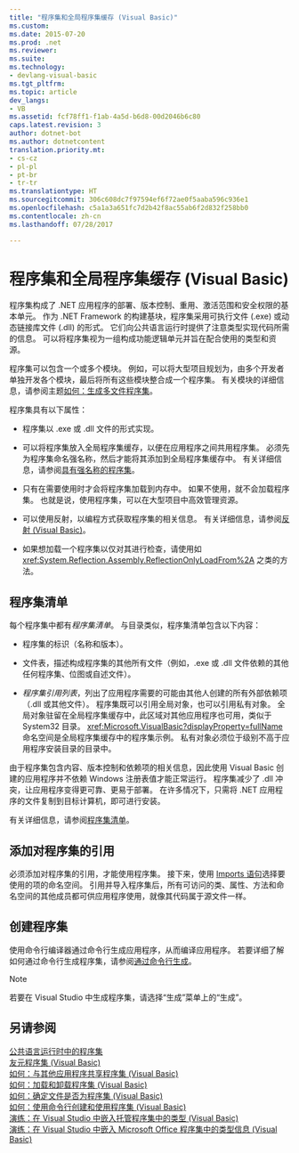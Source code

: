 ```yaml
---
title: "程序集和全局程序集缓存 (Visual Basic)"
ms.custom: 
ms.date: 2015-07-20
ms.prod: .net
ms.reviewer: 
ms.suite: 
ms.technology:
- devlang-visual-basic
ms.tgt_pltfrm: 
ms.topic: article
dev_langs:
- VB
ms.assetid: fcf78ff1-f1ab-4a5d-b6d8-00d2046b6c80
caps.latest.revision: 3
author: dotnet-bot
ms.author: dotnetcontent
translation.priority.mt:
- cs-cz
- pl-pl
- pt-br
- tr-tr
ms.translationtype: HT
ms.sourcegitcommit: 306c608dc7f97594ef6f72ae0f5aaba596c936e1
ms.openlocfilehash: c5a1a3a651fc7d2b42f8ac55ab6f2d832f258bb0
ms.contentlocale: zh-cn
ms.lasthandoff: 07/28/2017

---
```

# <a name="assemblies-and-the-global-assembly-cache-visual-basic"></a>程序集和全局程序集缓存 (Visual Basic)
程序集构成了 .NET 应用程序的部署、版本控制、重用、激活范围和安全权限的基本单元。 作为 .NET Framework 的构建基块，程序集采用可执行文件 (.exe) 或动态链接库文件 (.dll) 的形式。 它们向公共语言运行时提供了注意类型实现代码所需的信息。 可以将程序集视为一组构成功能逻辑单元并旨在配合使用的类型和资源。  
  
 程序集可以包含一个或多个模块。 例如，可以将大型项目规划为，由多个开发者单独开发各个模块，最后将所有这些模块整合成一个程序集。 有关模块的详细信息，请参阅主题[如何：生成多文件程序集](https://msdn.microsoft.com/library/226t7yxe)。  
  
 程序集具有以下属性：  
  
-   程序集以 .exe 或 .dll 文件的形式实现。  
  
-   可以将程序集放入全局程序集缓存，以便在应用程序之间共用程序集。 必须先为程序集命名强名称，然后才能将其添加到全局程序集缓存中。 有关详细信息，请参阅[具有强名称的程序集](https://msdn.microsoft.com/library/wd40t7ad)。  
  
-   只有在需要使用时才会将程序集加载到内存中。 如果不使用，就不会加载程序集。 也就是说，使用程序集，可以在大型项目中高效管理资源。  
  
-   可以使用反射，以编程方式获取程序集的相关信息。 有关详细信息，请参阅[反射 (Visual Basic)](../../../../visual-basic/programming-guide/concepts/reflection.md)。  
  
-   如果想加载一个程序集以仅对其进行检查，请使用如 <xref:System.Reflection.Assembly.ReflectionOnlyLoadFrom%2A> 之类的方法。  
  
## <a name="assembly-manifest"></a>程序集清单  
 每个程序集中都有*程序集清单*。 与目录类似，程序集清单包含以下内容：  
  
-   程序集的标识（名称和版本）。  
  
-   文件表，描述构成程序集的其他所有文件（例如，.exe 或 .dll 文件依赖的其他任何程序集、位图或自述文件）。  
  
-   *程序集引用列表*，列出了应用程序需要的可能由其他人创建的所有外部依赖项（.dll 或其他文件）。 程序集既可以引用全局对象，也可以引用私有对象。 全局对象驻留在全局程序集缓存中，此区域对其他应用程序也可用，类似于 System32 目录。 <xref:Microsoft.VisualBasic?displayProperty=fullName> 命名空间是全局程序集缓存中的程序集示例。 私有对象必须位于级别不高于应用程序安装目录的目录中。  
  
 由于程序集包含内容、版本控制和依赖项的相关信息，因此使用 Visual Basic 创建的应用程序并不依赖 Windows 注册表值才能正常运行。 程序集减少了 .dll 冲突，让应用程序变得更可靠、更易于部署。 在许多情况下，只需将 .NET 应用程序的文件复制到目标计算机，即可进行安装。  
  
 有关详细信息，请参阅[程序集清单](https://msdn.microsoft.com/library/1w45z383)。  
  
## <a name="adding-a-reference-to-an-assembly"></a>添加对程序集的引用  
 必须添加对程序集的引用，才能使用程序集。 接下来，使用 [Imports 语句](../../../../visual-basic/language-reference/statements/imports-statement-net-namespace-and-type.md)选择要使用的项的命名空间。 引用并导入程序集后，所有可访问的类、属性、方法和命名空间的其他成员都可供应用程序使用，就像其代码属于源文件一样。  
  
## <a name="creating-an-assembly"></a>创建程序集  
 使用命令行编译器通过命令行生成应用程序，从而编译应用程序。 若要详细了解如何通过命令行生成程序集，请参阅[通过命令行生成](../../../../visual-basic/reference/command-line-compiler/building-from-the-command-line.md)。  
  
> [!NOTE]
>  若要在 Visual Studio 中生成程序集，请选择“生成”菜单上的“生成”。  
  
## <a name="see-also"></a>另请参阅  
 [公共语言运行时中的程序集](https://msdn.microsoft.com/library/k3677y81)   
 [友元程序集 (Visual Basic)](friend-assemblies.md)   
 [如何：与其他应用程序共享程序集 (Visual Basic)](how-to-share-an-assembly-with-other-applications.md)   
 [如何：加载和卸载程序集 (Visual Basic)](how-to-load-and-unload-assemblies.md)   
 [如何：确定文件是否为程序集 (Visual Basic)](how-to-determine-if-a-file-is-an-assembly.md)   
 [如何：使用命令行创建和使用程序集 (Visual Basic)](how-to-create-and-use-assemblies-using-the-command-line.md)   
 [演练：在 Visual Studio 中嵌入托管程序集中的类型 (Visual Basic)](walkthrough-embedding-types-from-managed-assemblies-in-vs.md)   
 [演练：在 Visual Studio 中嵌入 Microsoft Office 程序集中的类型信息 (Visual Basic)](walkthrough-embedding-type-information-from-microsoft-office-assemblies-in-vs.md)

